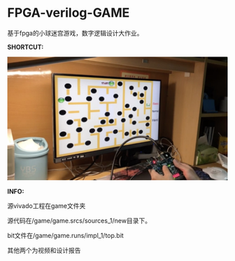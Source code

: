 # FPGA-verilog-GAME

基于fpga的小球迷宫游戏，数字逻辑设计大作业。

**SHORTCUT:**

![1](jpg/1.png)

**INFO:**

源vivado工程在game文件夹

源代码在/game/game.srcs/sources_1/new目录下。

bit文件在/game/game.runs/impl_1/top.bit

其他两个为视频和设计报告